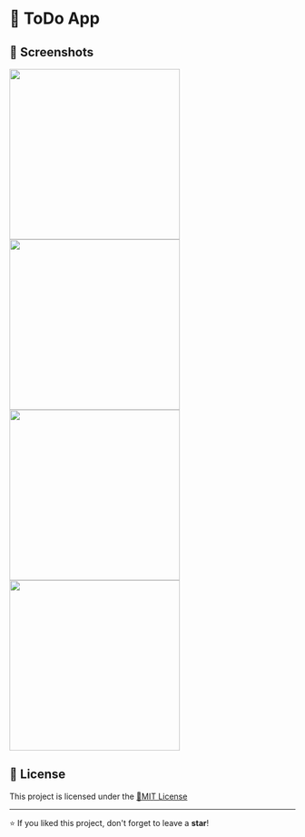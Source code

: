 # 📌 ToDo App

## 📸 Screenshots

<img src="https://github.com/user-attachments/assets/d3d75021-82ca-4411-a9ed-60f4447b1350" width="300">
<img src="https://github.com/user-attachments/assets/7fb7d85b-c872-4fa4-8121-bf20da3687c0" width="300">
<img src="https://github.com/user-attachments/assets/58264b96-137e-43c1-bc3f-f6c6e102e05f" width="300">
<img src="https://github.com/user-attachments/assets/9ca31162-48b1-4729-bae3-1d99e63ebff7" width="300">

## 📄 License

This project is licensed under the [🔹MIT License](https://github.com/Cyberobo/Download-Manager-File-Converter-App-Final-Project/blob/main/License.txt)

---

⭐ If you liked this project, don't forget to leave a **star**!
